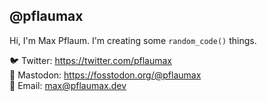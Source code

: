 ## @pflaumax  
Hi, I'm Max Pflaum. I'm creating some `random_code()` things.  

🐦 Twitter: https://twitter.com/pflaumax  
🦣 Mastodon: https://fosstodon.org/@pflaumax  
📧 Email: max@pflaumax.dev 
